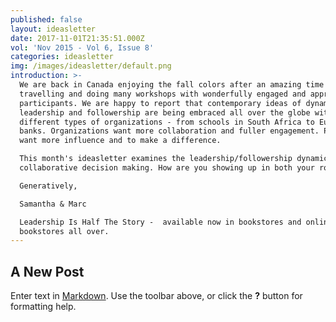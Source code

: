 ```yaml
---
published: false
layout: ideasletter
date: 2017-11-01T21:35:51.000Z
vol: 'Nov 2015 - Vol 6, Issue 8'
categories: ideasletter
img: /images/ideasletter/default.png
introduction: >-
  We are back in Canada enjoying the fall colors after an amazing time
  travelling and doing many workshops with wonderfully engaged and appreciative
  participants. We are happy to report that contemporary ideas of dynamic
  leadership and followership are being embraced all over the globe with all
  different types of organizations - from schools in South Africa to European
  banks. Organizations want more collaboration and fuller engagement. People
  want more influence and to make a difference.

  This month's ideasletter examines the leadership/followership dynamic in
  collaborative decision making. How are you showing up in both your roles?

  Generatively,

  Samantha & Marc

  Leadership Is Half The Story -  available now in bookstores and online
  bookstores all over.
---
```

## A New Post

Enter text in [Markdown](http://daringfireball.net/projects/markdown/). Use the toolbar above, or click the **?** button for formatting help.
